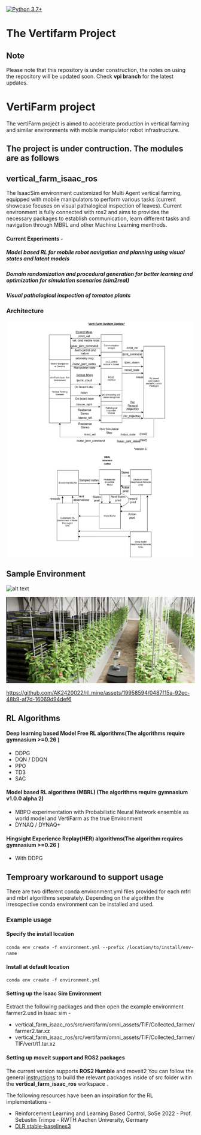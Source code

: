[![Python 3.7+](https://img.shields.io/badge/python-3.7+-blue.svg)](https://www.python.org/downloads/release/python-360/)

# The Vertifarm Project

## Note
Please note that this repository is under construction, the notes on using the repository will be updated soon. Check **vpi branch** for the latest updates.

# VertiFarm project
The vertiFarm project is aimed to accelerate production in vertical farming and similar environments with mobile manipulator robot infrastructure.

##  The project is under contruction. The modules are as follows
## vertical_farm_isaac_ros
   The IsaacSim environment customized for Multi Agent vertical farming, equipped with mobile manipulators to perform various tasks (current showcase focuses on visual pathalogical inspection of leaves). Current environment is fully connected with ros2 and aims to provides the necessary packages to establish communication, learn different tasks and navigation through MBRL and other Machine Learning menthods. 
#### Current Experiments - 
 
 ##### Model based RL for mobile robot navigation and planning using visual states and latent models
 ##### Domain randomization and procedural generation for better learning and optimization for simulation scenarios (sim2real)
 ##### Visual pathalogical inspection of tomatoe plants
 
### Architecture

![alt text](docs/arch.png)

## Sample Environment
![alt text](docs/env.png)

![alt text](docs/tif.png)

https://github.com/AK2420022/rl_mine/assets/19958594/0487f15a-92ec-48b9-af7d-16069d94def6
## RL Algorithms 
   #### Deep learning based Model Free RL algorithms(The algorithms require gymnasium >=0.26 )
   - DDPG
   - DQN / DDQN
   - PPO
   - TD3
   - SAC
   #### Model based RL algorithms (MBRL) (The algorithms require gymnasium v1.0.0 alpha 2)
   - MBPO experimentation with Probabilistic Neural Network ensemble as world model and VertiFarm as the true Environment
   - DYNAQ / DYNAQ+
   #### Hingsight Experience Replay(HER) algorithms(The algorithm requires gymnasium >=0.26 )
   - With DDPG

## Temproary workaround to support usage
 There are two different conda environment.yml files provided for each mfrl and mbrl algorithms seperately. Depending on the algorithm the irrescpective conda environment can be installed and used. 
 ### Example usage
 #### Specify the install location
 ```
 conda env create -f environment.yml --prefix /location/to/install/env-name
 ```
  #### Install at default location
 ```
 conda env create -f environment.yml
 ```
 #### Setting up the Isaac Sim Environment 
 Extract the following packages and then open the example environment farmer2.usd in Isaac sim - 
 - vertical_farm_isaac_ros/src/vertifarm/omni_assets/TIF/Collected_farmer/farmer2.tar.xz
 - vertical_farm_isaac_ros/src/vertifarm/omni_assets/TIF/Collected_farmer/TIF/vert/t1.tar.xz
 #### Setting up moveit support and ROS2 packages 
 The current version supports **ROS2 Humble** and moveit2
 You can follow the general [instructions](https://docs.ros.org/en/eloquent/Tutorials/Creating-Your-First-ROS2-Package.html#build-a-package) to build the relevant packages inside of src folder witin the **vertical_farm_isaac_ros** workspace . 
   
The following resources have been an inspiration for the RL implementations - 
-  Reinforcement Learning and Learning Based Control, SoSe 2022 - Prof. Sebastin Trimpe - RWTH Aachen University, Germany
-  [DLR stable-baselines3](https://github.com/DLR-RM/stable-baselines3/tree/master)
